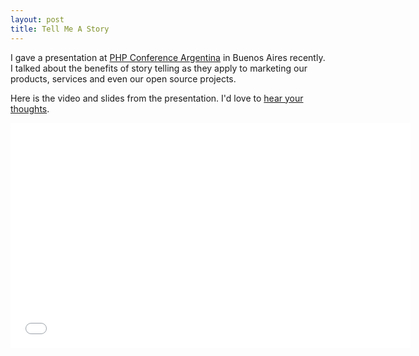 ```yaml
---
layout: post
title: Tell Me A Story
---
```


I gave a presentation at [PHP Conference Argentina](http://www.phpconference.com.ar/) in Buenos Aires recently. I talked about the benefits of story telling as they apply to marketing our products, services and even our open source projects.

Here is the video and slides from the presentation. I'd love to [hear your thoughts](https://twitter.com/briandoll).

<iframe width="640" height="360" src="//www.youtube.com/embed/G7jLUfkQXpE?rel=0" frameborder="0" allowfullscreen="true"></iframe>
<p>&nbsp;</p>
<script async class="speakerdeck-embed" data-id="7d133270139201318e8226b064201532" data-ratio="1.77777777777778" src="//speakerdeck.com/assets/embed.js"></script>
&nbsp;
